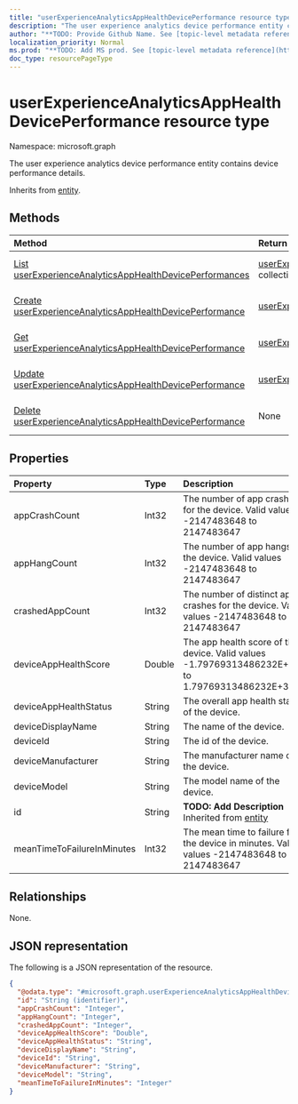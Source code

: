 ```yaml
---
title: "userExperienceAnalyticsAppHealthDevicePerformance resource type"
description: "The user experience analytics device performance entity contains device performance details."
author: "**TODO: Provide Github Name. See [topic-level metadata reference](https://msgo.azurewebsites.net/add/document/guidelines/metadata.html#topic-level-metadata)**"
localization_priority: Normal
ms.prod: "**TODO: Add MS prod. See [topic-level metadata reference](https://msgo.azurewebsites.net/add/document/guidelines/metadata.html#topic-level-metadata)**"
doc_type: resourcePageType
---
```


# userExperienceAnalyticsAppHealthDevicePerformance resource type

Namespace: microsoft.graph



The user experience analytics device performance entity contains device performance details.


Inherits from [entity](../resources/entity.md).

## Methods
|Method|Return type|Description|
|:---|:---|:---|
|[List userExperienceAnalyticsAppHealthDevicePerformances](../api/userexperienceanalyticsapphealthdeviceperformance-list.md)|[userExperienceAnalyticsAppHealthDevicePerformance](../resources/userexperienceanalyticsapphealthdeviceperformance.md) collection|Get a list of the [userExperienceAnalyticsAppHealthDevicePerformance](../resources/userexperienceanalyticsapphealthdeviceperformance.md) objects and their properties.|
|[Create userExperienceAnalyticsAppHealthDevicePerformance](../api/userexperienceanalyticsapphealthdeviceperformance-create.md)|[userExperienceAnalyticsAppHealthDevicePerformance](../resources/userexperienceanalyticsapphealthdeviceperformance.md)|Create a new [userExperienceAnalyticsAppHealthDevicePerformance](../resources/userexperienceanalyticsapphealthdeviceperformance.md) object.|
|[Get userExperienceAnalyticsAppHealthDevicePerformance](../api/userexperienceanalyticsapphealthdeviceperformance-get.md)|[userExperienceAnalyticsAppHealthDevicePerformance](../resources/userexperienceanalyticsapphealthdeviceperformance.md)|Read the properties and relationships of a [userExperienceAnalyticsAppHealthDevicePerformance](../resources/userexperienceanalyticsapphealthdeviceperformance.md) object.|
|[Update userExperienceAnalyticsAppHealthDevicePerformance](../api/userexperienceanalyticsapphealthdeviceperformance-update.md)|[userExperienceAnalyticsAppHealthDevicePerformance](../resources/userexperienceanalyticsapphealthdeviceperformance.md)|Update the properties of a [userExperienceAnalyticsAppHealthDevicePerformance](../resources/userexperienceanalyticsapphealthdeviceperformance.md) object.|
|[Delete userExperienceAnalyticsAppHealthDevicePerformance](../api/userexperienceanalyticsapphealthdeviceperformance-delete.md)|None|Deletes a [userExperienceAnalyticsAppHealthDevicePerformance](../resources/userexperienceanalyticsapphealthdeviceperformance.md) object.|

## Properties
|Property|Type|Description|
|:---|:---|:---|
|appCrashCount|Int32|The number of app crashes for the device. Valid values -2147483648 to 2147483647|
|appHangCount|Int32|The number of app hangs for the device. Valid values -2147483648 to 2147483647|
|crashedAppCount|Int32|The number of distinct app crashes for the device. Valid values -2147483648 to 2147483647|
|deviceAppHealthScore|Double|The app health score of the device. Valid values -1.79769313486232E+308 to 1.79769313486232E+308|
|deviceAppHealthStatus|String|The overall app health status of the device.|
|deviceDisplayName|String|The name of the device.|
|deviceId|String|The id of the device.|
|deviceManufacturer|String|The manufacturer name of the device.|
|deviceModel|String|The model name of the device.|
|id|String|**TODO: Add Description** Inherited from [entity](../resources/entity.md)|
|meanTimeToFailureInMinutes|Int32|The mean time to failure for the device in minutes. Valid values -2147483648 to 2147483647|

## Relationships
None.

## JSON representation
The following is a JSON representation of the resource.
<!-- {
  "blockType": "resource",
  "keyProperty": "id",
  "@odata.type": "microsoft.graph.userExperienceAnalyticsAppHealthDevicePerformance",
  "baseType": "microsoft.graph.entity",
  "openType": false
}
-->
``` json
{
  "@odata.type": "#microsoft.graph.userExperienceAnalyticsAppHealthDevicePerformance",
  "id": "String (identifier)",
  "appCrashCount": "Integer",
  "appHangCount": "Integer",
  "crashedAppCount": "Integer",
  "deviceAppHealthScore": "Double",
  "deviceAppHealthStatus": "String",
  "deviceDisplayName": "String",
  "deviceId": "String",
  "deviceManufacturer": "String",
  "deviceModel": "String",
  "meanTimeToFailureInMinutes": "Integer"
}
```

